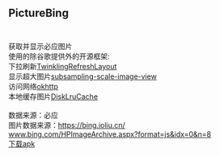 ## PictureBing<br><br>
获取并显示必应图片
<br>
使用的除谷歌提供外的开源框架:<br>
下拉刷新[TwinklingRefreshLayout](https://github.com/lcodecorex/TwinklingRefreshLayout)
<br>
显示超大图片[subsampling-scale-image-view](https://github.com/davemorrissey/subsampling-scale-image-view)
<br>
访问网络[okhttp](https://github.com/square/okhttp)
<br>
本地缓存图片[DiskLruCache](https://github.com/JakeWharton/DiskLruCache)
<br><br>
数据来源：必应
<br>
图片数据来源：https://bing.ioliu.cn/
<br>
www.bing.com/HPImageArchive.aspx?format=js&idx=0&n=8
<br>
[下载apk](https://github.com/xiaJue/PictureBing/raw/master/%E5%AE%89%E8%A3%85%E5%8C%85%20.apk)
